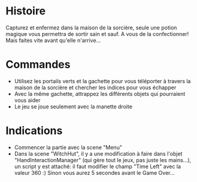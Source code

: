 # Histoire
Capturez et enfermez dans la maison de la sorcière, seule une potion magique vous permettra de sortir sain et sauf. A vous de la confectionner! Mais faites vite avant qu'elle n'arrive...

# Commandes
- Utilisez les portails verts et la gachette pour vous téléporter à travers la maison de la sorcière et chercher les indices pour vous échapper
- Avec la même gachette, attrappez les différents objets qui pourraient vous aider
- Le jeu se joue seulement avec la manette droite

# Indications
- Commencer la partie avec la scene "Menu"
- Dans la scene "WitchHut", il y a une modification à faire dans l'objet "HandInteractionManager" (qui gère tout le jeux, pas juste les mains...), un script y est attaché: il faut modifier le champ "Time Left" avec la valeur 360 :) Sinon vous aurez 5 secondes avant le Game Over...
